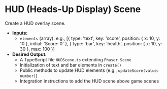 # HUD (Heads-Up Display) Scene

Create a HUD overlay scene.

- **Inputs:**
  - `elements` (array): e.g., [{ type: 'text', key: 'score', position: { x: 10, y: 10 }, initial: 'Score: 0' }, { type: 'bar', key: 'health', position: { x: 10, y: 30 }, max: 100 }]
- **Desired Output:**
  - A TypeScript file `HUDScene.ts` extending `Phaser.Scene`
  - Initialization of text and bar elements in `create()`
  - Public methods to update HUD elements (e.g., `updateScore(value: number)`)
  - Integration instructions to add the HUD scene above game scenes
